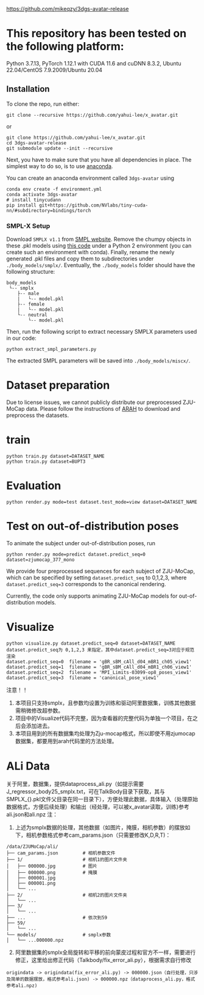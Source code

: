 https://github.com/mikeqzy/3dgs-avatar-release

# This repository has been tested on the following platform:
Python 3.7.13, PyTorch 1.12.1 with CUDA 11.6 and cuDNN 8.3.2, Ubuntu 22.04/CentOS 7.9.2009/Ubuntu 20.04

## Installation

To clone the repo, run either:
```
git clone --recursive https://github.com/yahui-lee/x_avatar.git
```
or
```
git clone https://github.com/yahui-lee/x_avatar.git
cd 3dgs-avatar-release
git submodule update --init --recursive
```

Next, you have to make sure that you have all dependencies in place.
The simplest way to do so, is to use [anaconda](https://www.anaconda.com/). 

You can create an anaconda environment called `3dgs-avatar` using
```
conda env create -f environment.yml
conda activate 3dgs-avatar
# install tinycudann
pip install git+https://github.com/NVlabs/tiny-cuda-nn/#subdirectory=bindings/torch
```
### SMPL-X Setup
Download `SMPLX v1.1` from [SMPL website](https://smpl-x.is.tue.mpg.de/download.php). Remove the chumpy objects in these .pkl models using [this code](https://github.com/vchoutas/smplx/tree/master/tools) under a Python 2 environment (you can create such an environment with conda). Finally, rename the newly generated .pkl files and copy them to subdirectories under `./body_models/smplx/`. Eventually, the `./body_models` folder should have the following structure:
```
body_models
 └-- smplx
    ├-- male
    |   └-- model.pkl
    ├-- female
    |   └-- model.pkl
    └-- neutral
        └-- model.pkl
```

Then, run the following script to extract necessary SMPLX parameters used in our code:
```
python extract_smpl_parameters.py
```
The extracted SMPL parameters will be saved into `./body_models/miscx/`.

# Dataset preparation
Due to license issues, we cannot publicly distribute our preprocessed ZJU-MoCap data. 
Please follow the instructions of [ARAH](https://github.com/taconite/arah-release) to download and preprocess the datasets.


# train
```
python train.py dataset=DATASET_NAME
python train.py dataset=BUPT3
```

# Evaluation
```
python render.py mode=test dataset.test_mode=view dataset=DATASET_NAME
```
# Test on out-of-distribution poses
To animate the subject under out-of-distribution poses, run
```shell
python render.py mode=predict dataset.predict_seq=0 dataset=zjumocap_377_mono
```

We provide four preprocessed sequences for each subject of ZJU-MoCap, 
which can be specified by setting `dataset.predict_seq` to 0,1,2,3, 
where `dataset.predict_seq=3` corresponds to the canonical rendering.

Currently, the code only supports animating ZJU-MoCap models for out-of-distribution models.

# Visualize
```
python visualize.py dataset.predict_seq=0 dataset=DATASET_NAME
dataset.predict_seq为 0,1,2,3 来指定，其中dataset.predict_seq=3对应于规范渲染
dataset.predict_seq=0  filename = 'gBR_sBM_cAll_d04_mBR1_ch05_view1'
dataset.predict_seq=1  filename = 'gBR_sBM_cAll_d04_mBR1_ch06_view1'
dataset.predict_seq=2  filename = 'MPI_Limits-03099-op8_poses_view1'
dataset.predict_seq=3  filename = 'canonical_pose_view1'
```
注意！！
1. 本项目只支持smplx，且参数均设置为训练和驱动阿里数据集，训练其他数据需稍微修改超参数。
2. 项目中的Visualize代码不完整，因为查看器的完整代码为单独一个项目，在之后会添加进去。
3. 本项目用到的所有数据集均处理为Zju-mocap格式，所以即使不用zjumocap数据集，都要用到arah代码里的方法处理。

# ALi Data
关于阿里，数据集，提供dataprocess_ali.py（如提示需要J_regressor_body25_smplx.txt，可在TalkBody目录下获取，其与SMPLX_{}.pkl文件父目录在同一目录下），方便处理此数据，具体输入（处理原始数据格式，方便后续处理）和输出（经处理，可以被x_avatar读取，训练)参考ali.json和ali.npz
注：
1. 上述为smplx数据的处理，其他数据（如图片，掩膜，相机参数）的摆放如下，相机参数格式参考cam_params.json（只需要修改K,D,R,T)：

```
/data/ZJUMoCap/ali/
├── cam_params.json         # 相机参数文件
├── 1/                      # 相机1的图片文件夹
│   ├── 000000.jpg          # 图片
│   ├── 000000.png          # 掩膜
│   ├── 000001.jpg
│   ├── 000001.png
│   └── ...
├── 2/                      # 相机2的图片文件夹
│   └── ...
├── 3/
│   └── ...
├── ...                     # 依次到59
├── 59/
│   └── ...
└── models/                 # smplx参数
│   └── ...000000.npz
```
2. 阿里数据集的smplx全局旋转和平移的前向蒙皮过程和官方不一样，需要进行修正，这里给出修正代码（Talkbody/fix_error_ali.py），根据需求自行修改
```
origindata -> origindata(fix_error_ali.py) -> 000000.json（自行处理，只涉及简单的数据摆放，格式参考ali.json) -> 000000.npz（dataprocess_ali.py，格式参考ali.npz)
```
